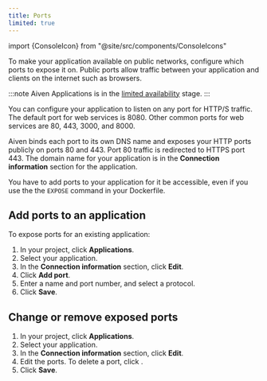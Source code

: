 ```yaml
---
title: Ports
limited: true
---
```



import {ConsoleIcon} from "@site/src/components/ConsoleIcons"

To make your application available on public networks, configure which ports to expose it on. Public ports allow traffic between your application and clients on the internet such as browsers.

:::note
Aiven Applications is in the
[limited availability](/docs/platform/concepts/beta_services#limited-availability-) stage.
:::

You can configure your application to listen on any port for HTTP/S traffic. The default
port for web services is 8080. Other common ports for web services are 80, 443,
3000, and 8000.

Aiven binds each port to its own DNS name and exposes your HTTP ports publicly on ports
80 and 443. Port 80 traffic is redirected to HTTPS port 443. The domain name for your
application is in the **Connection information** section for the application.

You have to add ports to your application for it be accessible, even if you use the
the `EXPOSE` command in your Dockerfile.

## Add ports to an application

To expose ports for an existing application:

1. In your project, click **Applications**.
1. Select your application.
1. In the **Connection information** section, click **Edit**.
1. Click <ConsoleIcon name="add"/> **Add port**.
1. Enter a name and port number, and select a protocol.
1. Click **Save**.

## Change or remove exposed ports

1. In your project, click **Applications**.
1. Select your application.
1. In the **Connection information** section, click **Edit**.
1. Edit the ports. To delete a port, click <ConsoleIcon name="delete"/>.
1. Click **Save**.

